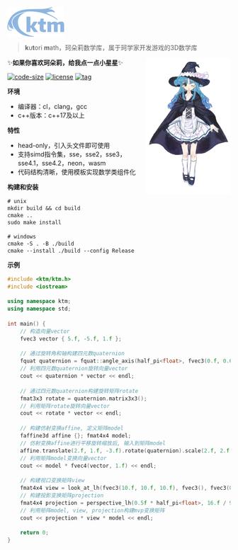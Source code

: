 <img align='top' src='img/logo.png' width="128"></img>

> **k**u**t**ori **m**ath，珂朵莉数学库，属于珂学家开发游戏的3D数学库

<img align='right' src='img/kutori.png' width="192"></img>

✨**如果你喜欢珂朵莉，给我点一点小星星**✨

[![code-size](https://img.shields.io/github/languages/code-size/YGXXD/ktm?style=flat)](https://github.com/YGXXD/ktm/archive/main.zip) [![license](https://img.shields.io/github/license/YGXXD/ktm)](LICENSE) [![tag](https://img.shields.io/github/v/tag/YGXXD/ktm)](https://github.com/YGXXD/ktm/tags)

**环境**

- 编译器：cl，clang，gcc
- c++版本：c++17及以上

**特性**

- head-only，引入头文件即可使用
- 支持simd指令集，sse，sse2，sse3，sse4.1，sse4.2，neon，wasm
- 代码结构清晰，使用模板实现数学类组件化

**构建和安装**

```shell
# unix
mkdir build && cd build
cmake ..
sudo make install

# windows
cmake -S . -B ./build
cmake --install ./build --config Release
```

**示例** 

```c++
#include <ktm/ktm.h>
#include <iostream>

using namespace ktm;
using namespace std;

int main() {
    // 构造向量vector
    fvec3 vector { 5.f, -5.f, 1.f };

    // 通过旋转角和轴构建四元数quaternion
    fquat quaternion = fquat::angle_axis(half_pi<float>, fvec3(0.f, 0.6f, 0.8f));
    // 利用四元数quaternion旋转向量vector
    cout << quaternion * vector << endl;
    
    // 通过四元数quaternion构建旋转矩阵rotate
    fmat3x3 rotate = quaternion.matrix3x3();
    // 利用矩阵rotate旋转向量vector
    cout << rotate * vector << endl;

    // 构建仿射变换affine, 定义矩阵model
    faffine3d affine {}; fmat4x4 model;
    // 仿射变换affine进行平移旋转缩放后, 输入到矩阵model
    affine.translate(2.f, 1.f, -3.f).rotate(quaternion).scale(2.f, 2.f, 4.f) >> model;
    // 利用矩阵model变换向量vector
    cout << model * fvec4(vector, 1.f) << endl;

    // 构建视口变换矩阵view
    fmat4x4 view = look_at_lh(fvec3(10.f, 10.f, 10.f), fvec3(), fvec3(0.f, 0.f, 1.f));
    // 构建投影变换矩阵projection
    fmat4x4 projection = perspective_lh(0.5f * half_pi<float>, 16.f / 9.f, 0.1f, 100.f);
    // 利用矩阵model, view, projection构建mvp变换矩阵
    cout << projection * view * model << endl;
 
    return 0;
}
```